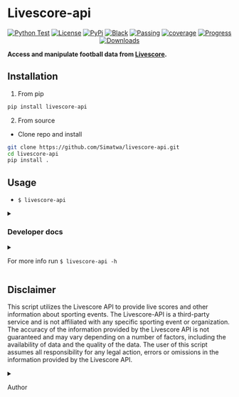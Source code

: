 # Livescore-api
<p align="center">
<a href="https://github.com/Simatwa/livescore-api/actions/workflows/python-test.yml"><img src="https://github.com/Simatwa/livescore-api/actions/workflows/python-test.yml/badge.svg" alt="Python Test"/></a>
<a href="LICENSE"><img alt="License" src="https://img.shields.io/static/v1?logo=GPL&color=Blue&message=MIT&label=License"/></a>
<a href="https://pypi.org/project/livescore-api"><img alt="PyPi" src="https://img.shields.io/static/v1?logo=pypi&label=Pypi&message=v0.0.4&color=green"/></a>
<a href="https://github.com/psf/black"><img alt="Black" src="https://img.shields.io/static/v1?logo=Black&label=Code-style&message=Black"/></a>
<a href="#"><img alt="Passing" src="https://img.shields.io/static/v1?logo=Docs&label=Docs&message=Passing&color=green"/></a>
<a href="#"><img alt="coverage" src="https://img.shields.io/static/v1?logo=Coverage&label=Coverage&message=60%&color=yellowgreen"/></a>
<a href="#" alt="progress"><img alt="Progress" src="https://img.shields.io/static/v1?logo=Progress&label=Progress&message=95%&color=green"/></a>
<a href="https://pepy.tech/project/livescore-api"><img src="https://static.pepy.tech/personalized-badge/livescore-api?period=total&units=international_system&left_color=grey&right_color=orange&left_text=Downloads" alt="Downloads"></a>
</p>

**Access and manipulate football data from [Livescore](https://livescore.com).**

## Installation

1. From pip

```sh
pip install livescore-api
```

2. From source

- Clone repo and install

```sh
git clone https://github.com/Simatwa/livescore-api.git
cd livescore-api
pip install .
```

## Usage

- `$ livescore-api`

<details>
<summary>

### Developer docs

</summary>

1. Retrieving data offline

```py
from livescore_api import JsonFormatter
raw_matches = open("matches.json").read()
sorted_matches = JsonFormatter(raw_matches)
print(sorted_matches(max=1))

"""
Output
[
    {
        "serial_id": "20025",
        "league": "FIFA Club World Cup: Group D",
        "country": "International",
        "match_id": "1418919",
        "home_scores": "0",
        "away_scores": "3",
        "kickoff": 20250625040000,
        "status": "FT",
        "home": "Esperance",
        "home_id": "3285",
        "away": "Chelsea",
        "away_id": "2881",
    }
]
"""
```

2. Retrieving data online

```py
from livescore_api import Livescore

matches = Livescore()
print(matches(max=1))

"""
Output

[
    {
        "serial_id": "20025",
        "league": "FIFA Club World Cup: Group D",
        "country": "International",
        "match_id": "1418919",
        "home_scores": "0",
        "away_scores": "3",
        "kickoff": 20250625040000,
        "status": "FT",
        "home": "Esperance",
        "home_id": "3285",
        "away": "Chelsea",
        "away_id": "2881",
    }
]
"""
```

3. Making predictions

```py
from livescore_api import Make
matches = [{"Home":"Arsenal", "Away":"Liverpool"}]
bet = Make(matches)
print(bet())

"""
Output

[{'Home': 'Arsenal', 'Away': 'Liverpool', 'g': 10.0, 'gg': 55.0, 'ov15': 60.0, 'ov25': 45.0, 'ov35': 25.0, 'choice': 62.5, 'result': '2', 'pick': '2'}]
"""

```
</details>

</summary>

<details>

<summary>

For more info run `$ livescore-api -h`

</summary>

```
usage: livescore-api [-h] [-v] [-m MONTH] [-y YEAR] [-c COUNTRY]
                     [-l LEAGUE] [-n NAME] [-s STATUS] [-M MAX]
                     [-H HEADERS] [-o PATH]
                     [-f html|csv|xlsx|markdown|xml|json] [-i PATH]
                     [-t html|pretty|grid|fancy_grid|orgtbl|secure_html]
                     [-D CODE] [-E TIMEOUT] [-I INDENT] [-C PATH]
                     [--update] [--raw] [--predict] [-U USERNAME]
                     [-P PASSWORD] [-S SERVER] [-T LIMIT] [--offline]
                     [--REST] [--include-position]
                     [date]

Access and manipulate matches from Livescore.com

positional arguments:
  date                  Date of the matches - 13

options:
  -h, --help            show this help message and exit
  -v, --version         show program's version number and exit
  -m MONTH, --month MONTH
                        Month of the matches - 6
  -y YEAR, --year YEAR  Year of the matches - 2023
  -c COUNTRY, --country COUNTRY
                        Return matches from the specified countries only
                        - None
  -l LEAGUE, --league LEAGUE
                        Return matches of the specified league(s) only -
                        None
  -n NAME, --name NAME  Return matches with the specified team-name only
                        - None
  -s STATUS, --status STATUS
                        Return matches of the specified status - None
  -M MAX, --max MAX     Maximum matches to be returned - 1000
  -H HEADERS, --headers HEADERS
                        Path to .json file containing http headers - None
  -o PATH, --output PATH
                        Path to save the content - None
  -f html|csv|xlsx|markdown|xml|json, --format html|csv|xlsx|markdown|xml|json
                        Contents output format - json
  -i PATH, --input PATH
                        Use .json formatted file in path - None
  -t html|pretty|grid|fancy_grid|orgtbl|secure_html, --tabulate html|pretty|grid|fancy_grid|orgtbl|secure_html
                        Tabulate the contents using style specified -
                        None
  -D CODE, --code CODE  Country code for making http request - KE
  -E TIMEOUT, --timeout TIMEOUT
                        Http request timeout - 20s
  -I INDENT, --indent INDENT
                        Indentation level for formatting .json output - 4
  -C PATH, --config PATH
                        Use mapper-keys in path - None
  --update              Update mapper-keys from repo - False
  --raw                 Return contents with zero manipulation - False
  --predict             Proceed to make predictions - False
  -U USERNAME, --username USERNAME
                        Username for the REST api - API
  -P PASSWORD, --password PASSWORD
                        Passkey for the REST api - developer
  -S SERVER, --server SERVER
                        Url pointing to REST api - http://localhost:8000
  -T LIMIT, --limit LIMIT
                        Limit number of matches for prediction - 1000
  --offline             Make predictions based on data available offline
                        - False
  --REST                Specifies to make predictions using REST api -
                        False
  --include-position    Include team-league rank in making predictions -
                        False

This script has no official relation with Livescore.com
```
</details>

## Disclaimer

This script utilizes the Livescore API to provide live scores and other information about sporting events. The Livescore-API is a third-party service and is not affiliated with any specific sporting event or organization. The accuracy of the information provided by the Livescore API is not guaranteed and may vary depending on a number of factors, including the availability of data and the quality of the data. The user of this script assumes all responsibility for any  legal action, errors or omissions in the information provided by the Livescore API.

<details>

<summary>

Author

</summary>

The author of this script makes no representations or warranties, express or implied, about the accuracy, completeness, or suitability of the information provided by the Livescore API. The author of this script accepts no liability for any legal action,  errors or omissions in the information provided by the Livescore API.

**Note** : This is just for information purposes do not sue me.
</details>
